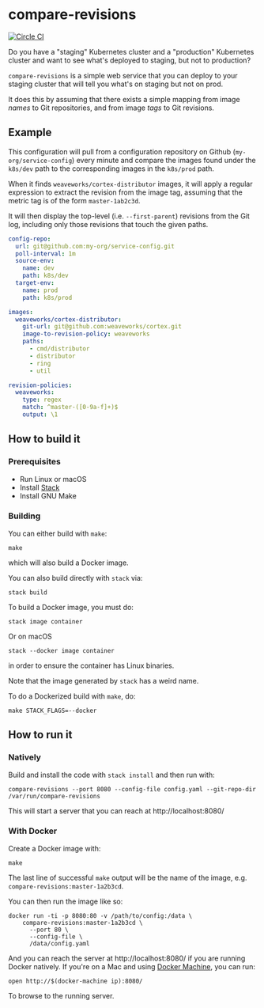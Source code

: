 # compare-revisions

[![Circle CI](https://circleci.com/gh/jml/compare-revisions/tree/master.svg?style=shield)](https://circleci.com/gh/jml/compare-revisions/tree/master)

Do you have a "staging" Kubernetes cluster and a "production" Kubernetes
cluster and want to see what's deployed to staging, but not to production?

`compare-revisions` is a simple web service that you can deploy to your
staging cluster that will tell you what's on staging but not on prod.

It does this by assuming that there exists a simple mapping from image *names*
to Git repositories, and from image *tags* to Git revisions.

## Example

This configuration will pull from a configuration repository on Github
(`my-org/service-config`) every minute and compare the images found under the
`k8s/dev` path to the corresponding images in the `k8s/prod` path.

When it finds `weaveworks/cortex-distributor` images, it will apply a regular
expression to extract the revision from the image tag, assuming that the
metric tag is of the form `master-1ab2c3d`.

It will then display the top-level (i.e. `--first-parent`) revisions from the
Git log, including only those revisions that touch the given paths.

```yaml
config-repo:
  url: git@github.com:my-org/service-config.git
  poll-interval: 1m
  source-env:
    name: dev
    path: k8s/dev
  target-env:
    name: prod
    path: k8s/prod

images:
  weaveworks/cortex-distributor:
    git-url: git@github.com:weaveworks/cortex.git
    image-to-revision-policy: weaveworks
    paths:
      - cmd/distributor
      - distributor
      - ring
      - util

revision-policies:
  weaveworks:
    type: regex
    match: ^master-([0-9a-f]+)$
    output: \1
```

## How to build it

### Prerequisites

* Run Linux or macOS
* Install [Stack](https://haskellstack.org)
* Install GNU Make

### Building

You can either build with `make`:

    make

which will also build a Docker image.

You can also build directly with `stack` via:

    stack build

To build a Docker image, you must do:

    stack image container

Or on macOS

    stack --docker image container

in order to ensure the container has Linux binaries.

Note that the image generated by `stack` has a weird name.

To do a Dockerized build with `make`, do:

    make STACK_FLAGS=--docker

## How to run it

### Natively

Build and install the code with `stack install` and then run with:

    compare-revisions --port 8080 --config-file config.yaml --git-repo-dir /var/run/compare-revisions

This will start a server that you can reach at http://localhost:8080/

### With Docker

Create a Docker image with:

    make

The last line of successful `make` output will be the name of the image, e.g.
`compare-revisions:master-1a2b3cd`.

You can then run the image like so:

    docker run -ti -p 8080:80 -v /path/to/config:/data \
        compare-revisions:master-1a2b3cd \
          --port 80 \
          --config-file \
          /data/config.yaml

And you can reach the server at http://localhost:8080/ if you are running
Docker natively. If you're on a Mac and
using [Docker Machine](https://docs.docker.com/machine/), you can run:

    open http://$(docker-machine ip):8080/

To browse to the running server.
